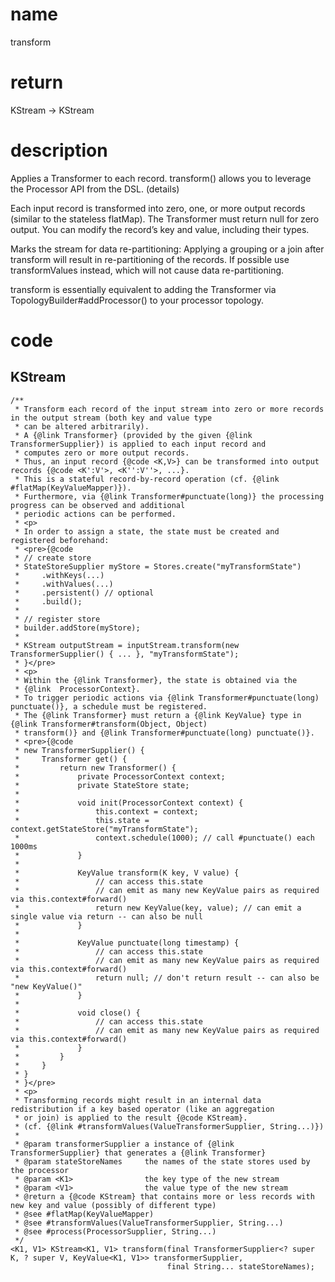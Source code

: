 # name 
transform

# return
KStream -> KStream

# description

Applies a Transformer to each record. transform() allows you to leverage the Processor API from the DSL. (details)

Each input record is transformed into zero, one, or more output records (similar to the stateless flatMap). The Transformer must return null for zero output. You can modify the record’s key and value, including their types.

Marks the stream for data re-partitioning: Applying a grouping or a join after transform will result in re-partitioning of the records. If possible use transformValues instead, which will not cause data re-partitioning.

transform is essentially equivalent to adding the Transformer via TopologyBuilder#addProcessor() to your processor topology.

# code
## KStream


    /**
     * Transform each record of the input stream into zero or more records in the output stream (both key and value type
     * can be altered arbitrarily).
     * A {@link Transformer} (provided by the given {@link TransformerSupplier}) is applied to each input record and
     * computes zero or more output records.
     * Thus, an input record {@code <K,V>} can be transformed into output records {@code <K':V'>, <K'':V''>, ...}.
     * This is a stateful record-by-record operation (cf. {@link #flatMap(KeyValueMapper)}).
     * Furthermore, via {@link Transformer#punctuate(long)} the processing progress can be observed and additional
     * periodic actions can be performed.
     * <p>
     * In order to assign a state, the state must be created and registered beforehand:
     * <pre>{@code
     * // create store
     * StateStoreSupplier myStore = Stores.create("myTransformState")
     *     .withKeys(...)
     *     .withValues(...)
     *     .persistent() // optional
     *     .build();
     *
     * // register store
     * builder.addStore(myStore);
     *
     * KStream outputStream = inputStream.transform(new TransformerSupplier() { ... }, "myTransformState");
     * }</pre>
     * <p>
     * Within the {@link Transformer}, the state is obtained via the
     * {@link  ProcessorContext}.
     * To trigger periodic actions via {@link Transformer#punctuate(long) punctuate()}, a schedule must be registered.
     * The {@link Transformer} must return a {@link KeyValue} type in {@link Transformer#transform(Object, Object)
     * transform()} and {@link Transformer#punctuate(long) punctuate()}.
     * <pre>{@code
     * new TransformerSupplier() {
     *     Transformer get() {
     *         return new Transformer() {
     *             private ProcessorContext context;
     *             private StateStore state;
     *
     *             void init(ProcessorContext context) {
     *                 this.context = context;
     *                 this.state = context.getStateStore("myTransformState");
     *                 context.schedule(1000); // call #punctuate() each 1000ms
     *             }
     *
     *             KeyValue transform(K key, V value) {
     *                 // can access this.state
     *                 // can emit as many new KeyValue pairs as required via this.context#forward()
     *                 return new KeyValue(key, value); // can emit a single value via return -- can also be null
     *             }
     *
     *             KeyValue punctuate(long timestamp) {
     *                 // can access this.state
     *                 // can emit as many new KeyValue pairs as required via this.context#forward()
     *                 return null; // don't return result -- can also be "new KeyValue()"
     *             }
     *
     *             void close() {
     *                 // can access this.state
     *                 // can emit as many new KeyValue pairs as required via this.context#forward()
     *             }
     *         }
     *     }
     * }
     * }</pre>
     * <p>
     * Transforming records might result in an internal data redistribution if a key based operator (like an aggregation
     * or join) is applied to the result {@code KStream}.
     * (cf. {@link #transformValues(ValueTransformerSupplier, String...)})
     *
     * @param transformerSupplier a instance of {@link TransformerSupplier} that generates a {@link Transformer}
     * @param stateStoreNames     the names of the state stores used by the processor
     * @param <K1>                the key type of the new stream
     * @param <V1>                the value type of the new stream
     * @return a {@code KStream} that contains more or less records with new key and value (possibly of different type)
     * @see #flatMap(KeyValueMapper)
     * @see #transformValues(ValueTransformerSupplier, String...)
     * @see #process(ProcessorSupplier, String...)
     */
    <K1, V1> KStream<K1, V1> transform(final TransformerSupplier<? super K, ? super V, KeyValue<K1, V1>> transformerSupplier,
                                       final String... stateStoreNames);
